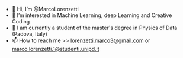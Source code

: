 - 👋 Hi, I’m @MarcoLorenzetti
- 👀 I’m interested in Machine Learning, deep Learning and Creative Coding
- 🌱 I am currently a student of the master's degree in Physics of Data (Padova, Italy)
- 📫 How to reach me >> lorenzetti.marco3@gmail.com or marco.lorenzetti.1@studenti.unipd.it
